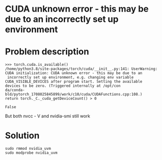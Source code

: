 # CUDA unknown error - this may be due to an incorrectly set up environment


# Problem description

```shell
>>> torch.cuda.is_available()                                                     
/home/python3.8/site-packages/torch/cuda/__init__.py:141: UserWarning: CUDA initialization: CUDA unknown error - this may be due to an
 incorrectly set up environment, e.g. changing env variable CUDA_VISIBLE_DEVICES after program start. Setting the available devices to be zero. (Triggered internally at /opt/con
da/conda-bld/pytorch_1708025845899/work/c10/cuda/CUDAFunctions.cpp:108.)   return torch._C._cuda_getDeviceCount() > 0                        

False         
```

But both nvcc - V and nvidia-smi still work

# Solution

```shell
sudo rmmod nvidia_uvm
sudo modprobe nvidia_uvm
```



